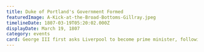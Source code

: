 ```yaml
---
title: Duke of Portland's Government Formed
featuredImage: A-Kick-at-the-Broad-Bottoms-Gillray.jpeg
timelineDate: 1807-03-19T05:20:02.000Z
displayDate: March 19, 1807
category: events
card: George III first asks Liverpool to become prime minister, following the death of Pitt. After reflecting for two hours, Liverpool turns the offer down; he is consoled by being given Pitt’s lucrative office of Lord Warden of the Cinque Ports.
---
```

